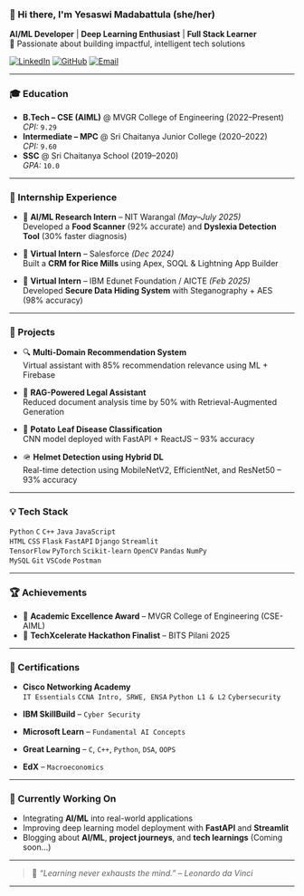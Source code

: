 ### 👋 Hi there, I'm **Yesaswi Madabattula** (she/her)

**AI/ML Developer** | **Deep Learning Enthusiast** | **Full Stack Learner**  
🎯 Passionate about building impactful, intelligent tech solutions

[![LinkedIn](https://img.shields.io/badge/LinkedIn-Yesaswi-blue?style=flat-square&logo=linkedin)](https://www.linkedin.com/in/yesaswi-madabattula)
[![GitHub](https://img.shields.io/badge/GitHub-Yesaswi33-black?style=flat-square&logo=github)](https://github.com/Yesaswi33)
[![Email](https://img.shields.io/badge/Email-madabattulayesaswi@gmail.com-red?style=flat-square&logo=gmail)](mailto:madabattulayesaswi@gmail.com)

---

### 🎓 Education

- **B.Tech – CSE (AIML)** @ MVGR College of Engineering (2022–Present)  
  *CPI:* `9.29`
- **Intermediate – MPC** @ Sri Chaitanya Junior College (2020–2022)  
  *CPI:* `9.60`
- **SSC** @ Sri Chaitanya School (2019–2020)  
  *GPA:* `10.0`

---

### 💼 Internship Experience

- 🧪 **AI/ML Research Intern** – NIT Warangal *(May–July 2025)*  
  Developed a **Food Scanner** (92% accurate) and **Dyslexia Detection Tool** (30% faster diagnosis)

- 💼 **Virtual Intern** – Salesforce *(Dec 2024)*  
  Built a **CRM for Rice Mills** using Apex, SOQL & Lightning App Builder

- 🔐 **Virtual Intern** – IBM Edunet Foundation / AICTE *(Feb 2025)*  
  Developed **Secure Data Hiding System** with Steganography + AES (98% accuracy)

---

### 🚀 Projects

- 🔍 **Multi-Domain Recommendation System**  
  Virtual assistant with 85% recommendation relevance using ML + Firebase

- 📄 **RAG-Powered Legal Assistant**  
  Reduced document analysis time by 50% with Retrieval-Augmented Generation

- 🌿 **Potato Leaf Disease Classification**  
  CNN model deployed with FastAPI + ReactJS – 93% accuracy

- 🪖 **Helmet Detection using Hybrid DL**  
  Real-time detection using MobileNetV2, EfficientNet, and ResNet50 – 93% accuracy

---

### 💡 Tech Stack

`Python` `C` `C++` `Java` `JavaScript`  
`HTML` `CSS` `Flask` `FastAPI` `Django` `Streamlit`  
`TensorFlow` `PyTorch` `Scikit-learn` `OpenCV` `Pandas` `NumPy`  
`MySQL` `Git` `VSCode` `Postman`

---

### 🏆 Achievements

- 🏅 **Academic Excellence Award** – MVGR College of Engineering (CSE-AIML)
- 🧠 **TechXcelerate Hackathon Finalist** – BITS Pilani 2025

---

### 📜 Certifications

- **Cisco Networking Academy**  
  `IT Essentials` `CCNA Intro, SRWE, ENSA` `Python L1 & L2` `Cybersecurity`

- **IBM SkillBuild** – `Cyber Security`  
- **Microsoft Learn** – `Fundamental AI Concepts`  
- **Great Learning** – `C`, `C++`, `Python`, `DSA`, `OOPS`  
- **EdX** – `Macroeconomics`

---

### 📌 Currently Working On

- Integrating **AI/ML** into real-world applications  
- Improving deep learning model deployment with **FastAPI** and **Streamlit**  
- Blogging about **AI/ML**, **project journeys**, and **tech learnings** (Coming soon...)

---

> 🧠 *“Learning never exhausts the mind.” – Leonardo da Vinci*

---
